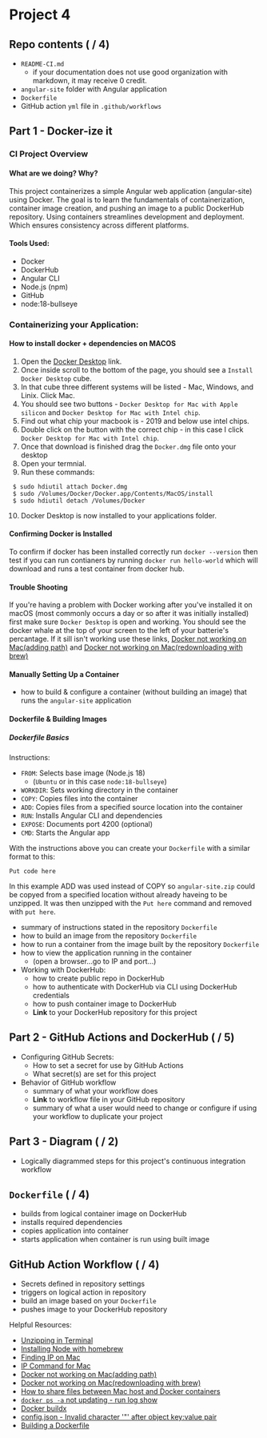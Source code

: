 # Project 4

## Repo contents ( / 4)

- `README-CI.md`
    - if your documentation does not use good organization with markdown, it may receive 0 credit.
- `angular-site` folder with Angular application
- `Dockerfile`
- GitHub action `yml` file in `.github/workflows`

## Part 1 - Docker-ize it

### CI Project Overview

#### What are we doing? Why?

 This project containerizes a simple Angular web application (angular-site) using Docker. The goal is to learn the fundamentals of containerization, container image creation, and pushing an image to a public DockerHub repository. Using containers streamlines development and deployment. Which ensures consistency across different platforms.

#### Tools Used:

 - Docker
 - DockerHub
 - Angular CLI
 - Node.js (npm)
 - GitHub
 - node:18-bullseye

### Containerizing your Application:

#### How to install docker + dependencies on MACOS

1. Open the [Docker Desktop](https://docs.docker.com/desktop/) link.
2. Once inside scroll to the bottom of the page, you should see a `Install Docker Desktop` cube.
3. In that cube three different systems will be listed - Mac, Windows, and Linix. Click Mac.
4. You should see two buttons - `Docker Desktop for Mac with Apple silicon` and `Docker Desktop for Mac with Intel chip`.
5. Find out what chip your macbook is - 2019 and below use intel chips.
6. Double click on the button with the correct chip - in this case I click `Docker Desktop for Mac with Intel chip`.
7. Once that download is finished drag the `Docker.dmg` file onto your desktop
8. Open your termnial.
9. Run these commands:
   
```
 $ sudo hdiutil attach Docker.dmg
 $ sudo /Volumes/Docker/Docker.app/Contents/MacOS/install
 $ sudo hdiutil detach /Volumes/Docker
```
10. Docker Desktop is now installed to your applications folder.

#### Confirming Docker is Installed

To confirm if docker has been installed correctly run `docker --version` then test if you can run contianers by running `docker run hello-world` which will download and runs a test container from docker hub.

#### Trouble Shooting

If you're having a problem with Docker working after you've installed it on macOS (most commonly occurs a day or so after it was initially installed) first make sure `Docker Desktop` is open and working. You should see the docker whale at the top of your screen to the left of your batterie's percantage. If it sill isn't working use these links, [Docker not working on Mac(adding path)](https://stackoverflow.com/questions/64009138/docker-command-not-found-when-running-on-mac) and [Docker not working on Mac(redownloading with brew)](https://stackoverflow.com/questions/44084846/cannot-connect-to-the-docker-daemon-on-macos)

#### Manually Setting Up a Container

  - how to build & configure a container (without building an image) that runs the `angular-site` application

#### Dockerfile & Building Images

##### Dockerfile Basics

Instructions:
- `FROM`: Selects base image (Node.js 18)
    - (`Ubuntu` or in this case `node:18-bullseye`)
- `WORKDIR`: Sets working directory in the container
- `COPY`: Copies files into the container
- `ADD`: Copies files from a specified source location into the container
- `RUN`: Installs Angular CLI and dependencies
- `EXPOSE`: Documents port 4200 (optional)
- `CMD`: Starts the Angular app

With the instructions above you can create your `Dockerfile` with a similar format to this:

```
Put code here
```

In this example ADD was used instead of COPY so `angular-site.zip` could be copyed from a specified location without already haveing to be unzipped. It was then unzipped with the `Put here` command and removed with `put here`.




  - summary of instructions stated in the repository `Dockerfile`
  - how to build an image from the repository `Dockerfile`
  - how to run a container from the image built by the repository `Dockerfile`
  - how to view the application running in the container 
    - (open a browser...go to IP and port...)
- Working with DockerHub:
  - how to create public repo in DockerHub
  - how to authenticate with DockerHub via CLI using DockerHub credentials
  - how to push container image to DockerHub
  - **Link** to your DockerHub repository for this project

## Part 2 - GitHub Actions and DockerHub ( / 5)

- Configuring GitHub Secrets:
  - How to set a secret for use by GitHub Actions
  - What secret(s) are set for this project
- Behavior of GitHub workflow
  - summary of what your workflow does
  - **Link** to workflow file in your GitHub repository
  - summary of what a user would need to change or configure if using your workflow to duplicate your project

## Part 3 - Diagram ( / 2)

- Logically diagrammed steps for this project's continuous integration workflow

## `Dockerfile` ( / 4)
- builds from logical container image on DockerHub
- installs required dependencies
- copies application into container
- starts application when container is run using built image

## GitHub Action Workflow ( / 4)
- Secrets defined in repository settings
- triggers on logical action in repository
- build an image based on your `Dockerfile`
- pushes image to your DockerHub repository

Helpful Resources:
- [Unzipping in Terminal](https://www.reddit.com/r/techsupport/comments/rgo3mo/how_do_i_extract_zip_files_on_linux/)
- [Installing Node with homebrew](https://nodejs.org/en/download/package-manager/all)
- [Finding IP on Mac](https://www.whatismybrowser.com/detect/what-is-my-local-ip-address/#macos)
- [IP Command for Mac](https://discussions.apple.com/thread/7145789?sortBy=rank)
- [Docker not working on Mac(adding path)](https://stackoverflow.com/questions/64009138/docker-command-not-found-when-running-on-mac)
- [Docker not working on Mac(redownloading with brew)](https://stackoverflow.com/questions/44084846/cannot-connect-to-the-docker-daemon-on-macos)
- [How to share files between Mac host and Docker containers](https://docs.docker.com/desktop/settings-and-maintenance/settings/#file-sharing)
- [`docker ps -a` not updating - run log show](https://discussions.apple.com/thread/8312866?sortBy=rank)
- [Docker buildx](https://stackoverflow.com/questions/75739545/docker-buildx-error-buildkit-is-enabled-but-the-buildx-component-is-missing-or)
- [config.json - Invalid character '"' after object key:value pair](https://stackoverflow.com/questions/60417430/jfrog-artifactory-invalid-character-after-object-keyvalue-pair)
- [Building a Dockerfile](https://docs.docker.com/get-started/workshop/09_image_best/)
